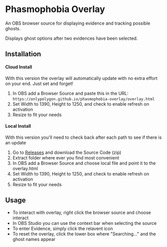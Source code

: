 # Phasmophobia Overlay

An OBS browser source for displaying evidence and tracking possible ghosts.

Displays ghost options after two evidences have been selected.

## Installation

#### Cloud Install
With this version the overlay will automatically update with no extra effort on your end. Just set and forget! 
1. In OBS add a Browser Source and paste this in the URL: `https://onlypolygon.github.io/phasmophobia-overlay/overlay.html`
2. Set Width to 1390, Height to 1250, and check to enable refresh on activation
3. Resize to fit your needs

#### Local Install
With this version you'll need to check back after each path to see if there is an update
1. Go to [Releases](https://github.com/OnlyPolygon/phasmophobia-overlay/releases/tag/Latest) and download the Source Code (zip)
2. Extract folder where ever you find most convenient
3. In OBS add a Browser Source and choose local file and point it to the overlay.html
4. Set Width to 1390, Height to 1250, and check to enable refresh on activation
5. Resize to fit your needs

## Usage

- To interact with overlay, right click the browser source and choose interact
- In OBS Studio you can use the context bar when selecting the source
- To enter Evidence, simply click the relavent icon
- To reset the overlay, click the lower box where "Searching..." and the ghost names appear
